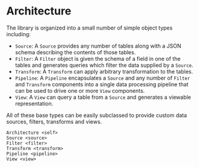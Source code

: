 # Architecture

The library is organized into a small number of simple object types including:

* `Source`: A `Source` provides any number of tables along with a JSON schema describing the contents of those tables.
* `Filter`: A `Filter` object is given the schema of a field in one of the tables and generates queries which filter the data supplied by a `Source`.
* `Transform`: A `Transform` can apply arbitrary transformation to the tables.
* `Pipeline`: A `Pipeline` encapsulates a `Source` and any number of `Filter` and `Transform` components into a single data processing pipeline that can be used to drive one or more `View` components.
* `View`: A `View` can query a table from a `Source` and generates a viewable representation.

All of these base types can be easily subclassed to provide custom data sources, filters, transforms and views.

```{toctree}
Architecture <self>
Source <source>
Filter <filter>
Transform <transform>
Pipeline <pipeline>
View <view>
```
